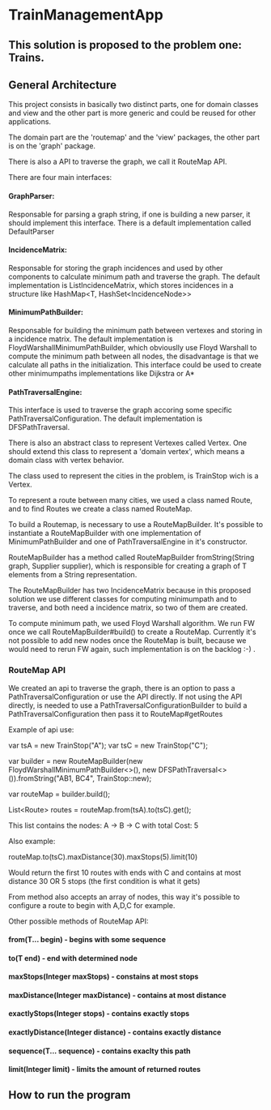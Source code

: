 # TrainManagementApp

## This solution is proposed to the problem one: Trains.

## General Architecture 
This project consists in basically two distinct parts, one for domain classes and view and the other part is more generic and could be reused for other applications.

The domain part are the 'routemap' and the 'view' packages, the other part is on the 'graph' package.

There is also a API to traverse the graph, we call it RouteMap API.

There are four main interfaces:

#### GraphParser: 
Responsable for parsing a graph string, if one is building a new parser, it should implement this interface.
There is a default implementation called DefaultParser
#### IncidenceMatrix: 
Responsable for storing the graph incidences and used by other components to calculate minimum path and traverse the graph.
The default implementation is ListIncidenceMatrix, which stores incidences in a structure like 
HashMap<T, HashSet<IncidenceNode<T>>>
#### MinimumPathBuilder:
Responsable for building the minimum path between vertexes and storing in a incidence matrix.
The default implementation is FloydWarshallMinimumPathBuilder, which obviouslly use Floyd Warshall to compute the minimum path between all nodes, the disadvantage is that we calculate all paths in the initialization. This interface could be used to create other minimumpaths implementations like Dijkstra or A*
#### PathTraversalEngine:
This interface is used to traverse the graph accoring some specific PathTraversalConfiguration. The default implementation is DFSPathTraversal.

There is also an abstract class to represent Vertexes called Vertex. One should extend this class to represent a 'domain vertex', which means a domain class with vertex behavior.

The class used to represent the cities in the problem, is TrainStop wich is a Vertex.

To represent a route between many cities, we used a class named Route, and to find Routes we create a class named RouteMap.

To build a Routemap, is necessary to use a RouteMapBuilder. It's possible to instantiate a RouteMapBuilder with one implementation of MinimumPathBuilder<T> and one of PathTraversalEngine<T> in it's constructor.

RouteMapBuilder has a method called RouteMapBuilder<T> fromString(String graph, Supplier<T> supplier), which is responsible for creating a graph of T elements from a String representation.

The RouteMapBuilder has two IncidenceMatrix because in this proposed solution we use different classes for computing minimumpath and to traverse, and both need a incidence matrix, so two of them are created.

To compute minimum path, we used Floyd Warshall algorithm. We run FW once we call RouteMapBuilder#build() to create a RouteMap. Currently it's not possible to add new nodes once the RouteMap is built, because we would need to rerun FW again, such implementation is on the backlog :-) .

### RouteMap API

We created an api to traverse the graph, there is an option to pass a PathTraversalConfiguration or use the API directly.
If not using the API directly, is needed to use a PathTraversalConfigurationBuilder to build a PathTraversalConfiguration then pass it to RouteMap#getRoutes

Example of api use:

var tsA = new TrainStop("A");
var tsC = new TrainStop("C");
    
var builder = new RouteMapBuilder<TrainStop>(new FloydWarshallMinimumPathBuilder<>(),
    new DFSPathTraversal<>()).fromString("AB1, BC4", TrainStop::new);

var routeMap = builder.build();

List<Route<TrainStop>> routes = routeMap.from(tsA).to(tsC).get();

This list contains the nodes:
A -> B -> C with total Cost: 5

Also example:

routeMap.to(tsC).maxDistance(30).maxStops(5).limit(10)

Would return the first 10 routes with ends with C and contains at most distance 30 OR 5 stops (the first condition is what it gets)

From method also accepts an array of nodes, this way it's possible to configure a route to begin with A,D,C for example.

Other possible methods of RouteMap API:

#### from(T... begin) - begins with some sequence
#### to(T end) - end with determined node
#### maxStops(Integer maxStops) - constains at most stops
#### maxDistance(Integer maxDistance)  - contains at most distance
#### exactlyStops(Integer stops) - contains exactly stops
#### exactlyDistance(Integer distance) - contains exactly distance
#### sequence(T... sequence) - contains exaclty this path
#### limit(Integer limit) - limits the amount of returned routes


## How to run the program

